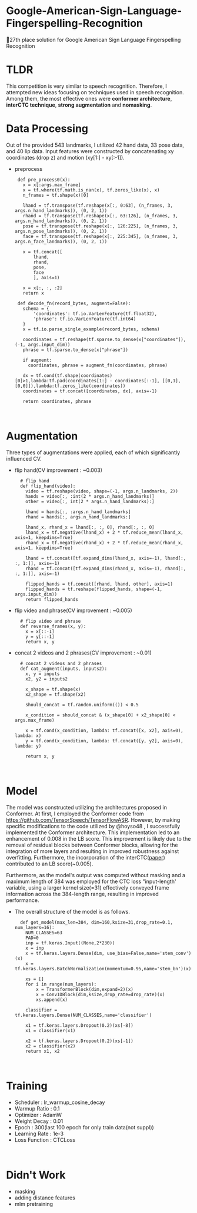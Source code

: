 # Google-American-Sign-Language-Fingerspelling-Recognition
🥈27th place solution for Google American Sign Language Fingerspelling Recognition


# TLDR
This competition is very similar to speech recognition. Therefore, I attempted new ideas focusing on techniques used in speech recognition. Among them, the most effective ones were **conformer architecture**,  **interCTC technique**, **strong augmentation** and **nomasking**.
<br>

# Data Processing
Out of the provided 543 landmarks, I utilized 42 hand data, 33 pose data, and 40 lip data. Input features were constructed by concatenating xy coordinates (drop z) and motion (xy[1:] - xy[:-1]).

 * preprocess

        def pre_process0(x):
          x = x[:args.max_frame]
          x = tf.where(tf.math.is_nan(x), tf.zeros_like(x), x)
          n_frames = tf.shape(x)[0]

          lhand = tf.transpose(tf.reshape(x[:, 0:63], (n_frames, 3, args.n_hand_landmarks)), (0, 2, 1))
          rhand = tf.transpose(tf.reshape(x[:, 63:126], (n_frames, 3, args.n_hand_landmarks)), (0, 2, 1))
          pose = tf.transpose(tf.reshape(x[:, 126:225], (n_frames, 3, args.n_pose_landmarks)), (0, 2, 1))
          face = tf.transpose(tf.reshape(x[:, 225:345], (n_frames, 3, args.n_face_landmarks)), (0, 2, 1))

          x = tf.concat([
              lhand,
              rhand,
              pose,
              face
              ], axis=1)

          x = x[:, :, :2]
          return x

        def decode_fn(record_bytes, augment=False):
          schema = {
              'coordinates': tf.io.VarLenFeature(tf.float32),
              'phrase': tf.io.VarLenFeature(tf.int64)
          }
          x = tf.io.parse_single_example(record_bytes, schema)

          coordinates = tf.reshape(tf.sparse.to_dense(x["coordinates"]), (-1, args.input_dim))
          phrase = tf.sparse.to_dense(x["phrase"])

          if augment:
            coordinates, phrase = augment_fn(coordinates, phrase)

          dx = tf.cond(tf.shape(coordinates)[0]>1,lambda:tf.pad(coordinates[1:] - coordinates[:-1], [[0,1],[0,0]]),lambda:tf.zeros_like(coordinates))
          coordinates = tf.concat([coordinates, dx], axis=-1)

          return coordinates, phrase

<br>

# Augmentation
Three types of augmentations were applied, each of which significantly influenced CV.

* flip hand(CV improvement : ~0.003)
        
        # flip hand
        def flip_hand(video):
          video = tf.reshape(video, shape=(-1, args.n_landmarks, 2))
          hands = video[:, :int(2 * args.n_hand_landmarks)]
          other = video[:, int(2 * args.n_hand_landmarks):]

          lhand = hands[:, :args.n_hand_landmarks]
          rhand = hands[:, args.n_hand_landmarks:]

          lhand_x, rhand_x = lhand[:, :, 0], rhand[:, :, 0]
          lhand_x = tf.negative(lhand_x) + 2 * tf.reduce_mean(lhand_x, axis=1, keepdims=True)
          rhand_x = tf.negative(rhand_x) + 2 * tf.reduce_mean(rhand_x, axis=1, keepdims=True)

          lhand = tf.concat([tf.expand_dims(lhand_x, axis=-1), lhand[:, :, 1:]], axis=-1)
          rhand = tf.concat([tf.expand_dims(rhand_x, axis=-1), rhand[:, :, 1:]], axis=-1)

          flipped_hands = tf.concat([rhand, lhand, other], axis=1)
          flipped_hands = tf.reshape(flipped_hands, shape=(-1, args.input_dim))
          return flipped_hands

* flip video and phrase(CV improvement : ~0.005)
          
        # flip video and phrase
        def reverse_frames(x, y):
          x = x[::-1]
          y = y[::-1]
          return x, y

* concat 2 videos and 2 phrases(CV improvement : ~0.01)
        
        # concat 2 videos and 2 phrases
        def cat_augment(inputs, inputs2):
          x, y = inputs
          x2, y2 = inputs2

          x_shape = tf.shape(x)
          x2_shape = tf.shape(x2)

          should_concat = tf.random.uniform(()) < 0.5

          x_condition = should_concat & (x_shape[0] + x2_shape[0] < args.max_frame)

          x = tf.cond(x_condition, lambda: tf.concat([x, x2], axis=0), lambda: x)
          y = tf.cond(x_condition, lambda: tf.concat([y, y2], axis=0), lambda: y)

          return x, y

<br>

# Model
The model was constructed utilizing the architectures proposed in Conformer.  At first, I employed the Conformer code from https://github.com/TensorSpeech/TensorFlowASR. However, by making specific modifications to the code utilized by @hoyso48 , I successfully implemented the Conformer architecture. This implementation led to an enhancement of 0.008 in the LB score. This improvement is likely due to the removal of residual blocks between Conformer blocks, allowing for the integration of more layers and resulting in improved robustness against overfitting.  Furthermore, the incorporation of the interCTC([paper](https://arxiv.org/abs/2102.03216)) contributed to an LB score(~0.005).


Furthermore, as the model's output was computed without masking and a maximum length of 384 was employed for the CTC loss "input-length' variable, using a larger kernel size(=31) effectively conveyed frame information across the 384-length range, resulting in improved performance.

* The overall structure of the model is as follows.

        def get_model(max_len=384, dim=160,ksize=31,drop_rate=0.1, num_layers=16):
          NUM_CLASSES=63
          PAD=0
          inp = tf.keras.Input((None,2*230))
          x = inp
          x = tf.keras.layers.Dense(dim, use_bias=False,name='stem_conv')(x)
          x = tf.keras.layers.BatchNormalization(momentum=0.95,name='stem_bn')(x)

          xs = []
          for i in range(num_layers):
              x = TransformerBlock(dim,expand=2)(x)
              x = Conv1DBlock(dim,ksize,drop_rate=drop_rate)(x)
              xs.append(x)

          classifier = tf.keras.layers.Dense(NUM_CLASSES,name='classifier')

          x1 = tf.keras.layers.Dropout(0.2)(xs[-8])
          x1 = classifier(x1)

          x2 = tf.keras.layers.Dropout(0.2)(xs[-1])
          x2 = classifier(x2)
          return x1, x2
<br>

# Training

* Scheduler : lr_warmup_cosine_decay 
* Warmup Ratio : 0.1 
* Optimizer : AdamW 
* Weight Decay : 0.01
* Epoch : 300(last 100 epoch for only train data(not suppl))
* Learning Rate : 1e-3 
* Loss Function : CTCLoss

<br>

# Didn't Work
* masking 
* adding distance features
* mlm pretraining 
<br>
